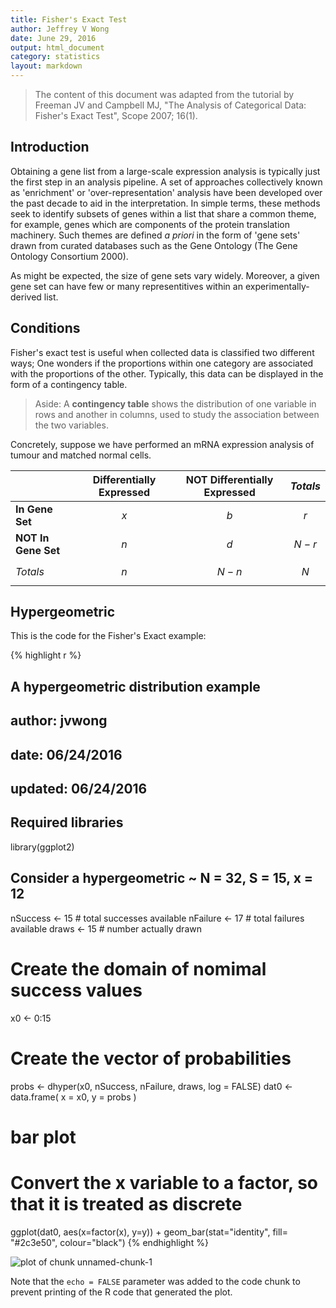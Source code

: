 ```yaml
---
title: Fisher's Exact Test
author: Jeffrey V Wong
date: June 29, 2016
output: html_document
category: statistics
layout: markdown
---
```


> The content of this document was adapted from the tutorial by Freeman JV and Campbell MJ, "The Analysis of Categorical Data: Fisher's Exact Test", Scope 2007; 16(1).

## Introduction
Obtaining a gene list from a large-scale expression analysis is typically just the first step in an analysis pipeline. A set of approaches collectively known as 'enrichment' or 'over-representation' analysis have been developed over the past decade to aid in the interpretation. In simple terms, these methods seek to identify subsets of genes within a list that share a common theme,  for example, genes which are components of the protein translation machinery. Such themes are defined *a priori* in the form of 'gene sets' drawn from curated databases such as the Gene Ontology (The Gene Ontology Consortium 2000).   

As might be expected, the size of gene sets vary widely. Moreover, a given gene set can have few or many representitives within an experimentally-derived list.    

## Conditions
Fisher's exact test is useful when collected data is classified two different ways; One wonders if the proportions within one category are associated with the proportions of the other. Typically, this data can be displayed in the form of a contingency table.

> Aside: A **contingency table** shows the distribution of one variable in rows and another in columns, used to  study the association between the two variables.

Concretely, suppose we have performed an mRNA expression analysis of tumour and matched normal cells.

|                      | **Differentially Expressed** | **NOT Differentially Expressed**   | *Totals*       |
|----------------------|------------------------------|------------------------------------|----------------|
| **In Gene Set**      | $$x$$                        | $$b$$                              | $$r$$          |
| **NOT In Gene Set**  | $$n$$                        | $$d$$                              | $$N - r$$      |
| *Totals*             | $$n$$                        | $$N-n$$                            | $$N$$          |



## Hypergeometric
This is the code for the Fisher's Exact example:

{% highlight r %}
## A hypergeometric distribution example
## author: jvwong
## date: 06/24/2016
## updated: 06/24/2016

## Required libraries
library(ggplot2)

## Consider a hypergeometric ~ N = 32, S = 15, x = 12

nSuccess <- 15 # total successes available
nFailure <- 17 # total failures available
draws  <- 15 # number actually drawn

# Create the domain of nomimal success values
x0 <- 0:15

# Create the vector of probabilities
probs <- dhyper(x0, nSuccess, nFailure, draws, log = FALSE)
dat0 <- data.frame( x = x0, y = probs )

# bar plot
# Convert the x variable to a factor, so that it is treated as discrete
ggplot(dat0, aes(x=factor(x), y=y)) +
  geom_bar(stat="identity", fill= "#2c3e50", colour="black")
{% endhighlight %}

![plot of chunk unnamed-chunk-1](/guide/media/primers/statistics/fishers_exact_test/unnamed-chunk-1-1.png)

Note that the `echo = FALSE` parameter was added to the code chunk to prevent printing of the R code that generated the plot.
